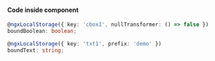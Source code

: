 #### Code inside component

```ts
@ngxLocalStorage({ key: 'cbox1', nullTransformer: () => false })
boundBoolean: boolean;

@ngxLocalStorage({ key: 'txt1', prefix: 'demo' })
boundText: string;
```
